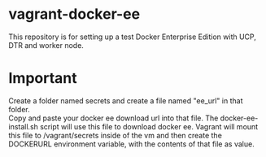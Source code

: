 # vagrant-docker-ee
This repository is for setting up a test Docker Enterprise Edition with UCP, DTR and worker node.

# Important
Create a folder named secrets and create a file named "ee_url" in that folder.  
Copy and paste your docker ee download url into that file. The docker-ee-install.sh script will use this file to download docker ee.
Vagrant will mount this file to /vagrant/secrets inside of the vm and then create the DOCKERURL environment variable, with the contents of that file as value. 
